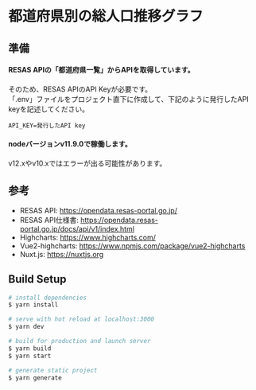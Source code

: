 # 都道府県別の総人口推移グラフ

## 準備

#### RESAS APIの「都道府県一覧」からAPIを取得しています。  
そのため、RESAS APIのAPI Keyが必要です。  
「.env」ファイルをプロジェクト直下に作成して、下記のように発行したAPI keyを記述してください。  

```env
API_KEY=発行したAPI key
```

#### nodeバージョンv11.9.0で稼働します。
v12.xやv10.xではエラーが出る可能性があります。

## 参考

* RESAS API: https://opendata.resas-portal.go.jp/
* RESAS API仕様書: https://opendata.resas-portal.go.jp/docs/api/v1/index.html
* Highcharts: https://www.highcharts.com/
* Vue2-highcharts: https://www.npmjs.com/package/vue2-highcharts
* Nuxt.js: https://nuxtjs.org

## Build Setup

``` bash
# install dependencies
$ yarn install

# serve with hot reload at localhost:3000
$ yarn dev

# build for production and launch server
$ yarn build
$ yarn start

# generate static project
$ yarn generate
```
